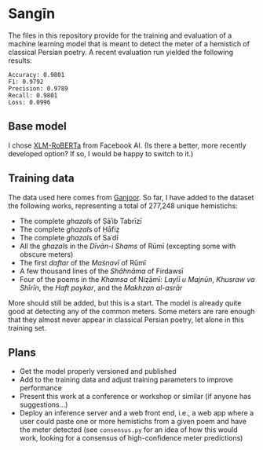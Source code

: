 # Sangīn

The files in this repository provide for the training and evaluation of a
machine learning model that is meant to detect the meter of a hemistich of
classical Persian poetry. A recent evaluation run yielded the following results:

```
Accuracy: 0.9801
F1: 0.9792
Precision: 0.9789
Recall: 0.9801
Loss: 0.0996
```

## Base model

I chose [XLM-RoBERTa](https://huggingface.co/FacebookAI/xlm-roberta-base) from
Facebook AI. (Is there a better, more recently developed option? If so, I would
be happy to switch to it.)

## Training data

The data used here comes from [Ganjoor](https://ganjoor.net/). So far, I have
added to the dataset the following works, representing a total of 277,248 unique
hemistichs:

- The complete *ghazal*s of Ṣāʾib Tabrīzī
- The complete *ghazal*s of Ḥāfiẓ
- The complete *ghazal*s of Saʿdī
- All the *ghazal*s in the _Dīvān-i Shams_ of Rūmī (excepting some with obscure
  meters)
- The first _daftar_ of the _Maṡnavī_ of Rūmī
- A few thousand lines of the _Shāhnāma_ of Firdawsī
- Four of the poems in the _Khamsa_ of Niẓāmī: _Laylī u Majnūn_, _Khusraw va
  Shīrīn_, the _Haft paykar_, and the _Makhzan al-asrār_

More should still be added, but this is a start. The model is already quite good
at detecting any of the common meters. Some meters are rare enough that they
almost never appear in classical Persian poetry, let alone in this training set.

## Plans

- Get the model properly versioned and published
- Add to the training data and adjust training parameters to improve performance
- Present this work at a conference or workshop or similar (if anyone has
  suggestions...)
- Deploy an inference server and a web front end, i.e., a web app where a user
  could paste one or more hemistichs from a given poem and have the meter
  detected (see `consensus.py` for an idea of how this would work, looking for a
  consensus of high-confidence meter predictions)
